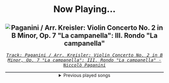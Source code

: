 <div align="center"> 
<h1>Now Playing...</h1>

![Paganini / Arr. Kreisler: Violin Concerto No. 2 in B Minor, Op. 7 "La campanella": III. Rondo "La campanella"](https://i.scdn.co/image/ab67616d00001e026fa7cf1fafcece131359fa1c)
--
_<samp><a href="https://open.spotify.com/track/6w3I6ZtgFFjGhTpTtTjlSZ">Track: Paganini / Arr. Kreisler: Violin Concerto No. 2 in B Minor, Op. 7 "La campanella": III. Rondo "La campanella" - Niccolò Paganini</a></samp>_

<div style="border: 1px #4B5054 solid"></div>
<details>
  <summary>
    Previous played songs
  </summary>
  <table>
    <thead>
      <tr>
        <th>
          Artist
        </th>
        <th>
          Song
        </th>
        <th>
          Link
        </th>
      </tr>
    </thead>
    <tbody>
      <tr><td>Niccolò Paganini</td><td>Paganini / Arr. Kreisler: Violin Concerto No. 2 in B Minor, Op. 7 "La campanella": III. Rondo "La campanella"</td><td><a href="https://open.spotify.com/track/6w3I6ZtgFFjGhTpTtTjlSZ">https://open.spotify.com/track/6w3I6ZtgFFjGhTpTtTjlSZ</a></td></tr><tr><td>Social Kid</td><td>Insomnia</td><td><a href="https://open.spotify.com/track/4jXIAKono8sFZYG3wA0wm1">https://open.spotify.com/track/4jXIAKono8sFZYG3wA0wm1</a></td></tr><tr><td>Scandroid</td><td>Shadow of the Drones</td><td><a href="https://open.spotify.com/track/2aDw1tT8vyu0ZDIdeYO7bS">https://open.spotify.com/track/2aDw1tT8vyu0ZDIdeYO7bS</a></td></tr><tr><td>Mblue</td><td>Haunting Me</td><td><a href="https://open.spotify.com/track/22T685Nf4QDm2h7ICU4ZWu">https://open.spotify.com/track/22T685Nf4QDm2h7ICU4ZWu</a></td></tr><tr><td>The Anix</td><td>Cut Me - INHUMAN Remix</td><td><a href="https://open.spotify.com/track/2L24n2rDQGWoTirLNtpa6O">https://open.spotify.com/track/2L24n2rDQGWoTirLNtpa6O</a></td></tr><tr><td>Mega Drive</td><td>METACURSE</td><td><a href="https://open.spotify.com/track/1TKq9oHSlaiulZdfRGPC54">https://open.spotify.com/track/1TKq9oHSlaiulZdfRGPC54</a></td></tr><tr><td>Circle of Dust</td><td>Deviate - Void Chapter Remix</td><td><a href="https://open.spotify.com/track/6FGAJuPKk4VuNdJhGqxVrp">https://open.spotify.com/track/6FGAJuPKk4VuNdJhGqxVrp</a></td></tr><tr><td>Toronto Is Broken</td><td>Breed (feat. REEBZ)</td><td><a href="https://open.spotify.com/track/5cQwBnsRxUhbKDK2C6fR4n">https://open.spotify.com/track/5cQwBnsRxUhbKDK2C6fR4n</a></td></tr><tr><td>Celldweller</td><td>Shapeshifter (feat. Styles of Beyond) - Zardonic & Pythius Remix</td><td><a href="https://open.spotify.com/track/2UuHVdvmK8hcjLF6ek117I">https://open.spotify.com/track/2UuHVdvmK8hcjLF6ek117I</a></td></tr><tr><td>Toronto Is Broken</td><td>Raw (feat. REEBZ & Sebotage)</td><td><a href="https://open.spotify.com/track/1Un1FsamTO7pFqO7e16fUm">https://open.spotify.com/track/1Un1FsamTO7pFqO7e16fUm</a></td></tr><tr><td>The Anix</td><td>Missile</td><td><a href="https://open.spotify.com/track/1LNE7fC5D7fjipwng8IXGu">https://open.spotify.com/track/1LNE7fC5D7fjipwng8IXGu</a></td></tr><tr><td>The Browning</td><td>Poison</td><td><a href="https://open.spotify.com/track/1WlMUDPtyya64izMHayWdP">https://open.spotify.com/track/1WlMUDPtyya64izMHayWdP</a></td></tr><tr><td>Young Medicine</td><td>Hold On To Anything</td><td><a href="https://open.spotify.com/track/25fI2v7EFTXZZJd2rQckxx">https://open.spotify.com/track/25fI2v7EFTXZZJd2rQckxx</a></td></tr><tr><td>Daedric</td><td>Mortal</td><td><a href="https://open.spotify.com/track/43eCVp68xqlin5DFHKahIE">https://open.spotify.com/track/43eCVp68xqlin5DFHKahIE</a></td></tr><tr><td>Scandroid</td><td>Waste My Time</td><td><a href="https://open.spotify.com/track/3Yw27jlwvCUrYSsDjo47Pr">https://open.spotify.com/track/3Yw27jlwvCUrYSsDjo47Pr</a></td></tr><tr><td>Essenger</td><td>As Above, So Below</td><td><a href="https://open.spotify.com/track/3bMuu33UceuBtTdfK4k1uk">https://open.spotify.com/track/3bMuu33UceuBtTdfK4k1uk</a></td></tr><tr><td>Beyond Unbroken</td><td>Running Out of Time - Remastered</td><td><a href="https://open.spotify.com/track/4Kmbwru3ca4zSwLfQEtix5">https://open.spotify.com/track/4Kmbwru3ca4zSwLfQEtix5</a></td></tr><tr><td>Fight The Fade</td><td>Stranger</td><td><a href="https://open.spotify.com/track/6qHxyLa8Q6m0FcQt0X7aF5">https://open.spotify.com/track/6qHxyLa8Q6m0FcQt0X7aF5</a></td></tr><tr><td>DEATH X DESTINY</td><td>DEFIANCE</td><td><a href="https://open.spotify.com/track/2xKNofx67e4O85r4WhMCIl">https://open.spotify.com/track/2xKNofx67e4O85r4WhMCIl</a></td></tr><tr><td>Coping Method</td><td>Underground</td><td><a href="https://open.spotify.com/track/6a3JreWvapkQwB2WuQONC7">https://open.spotify.com/track/6a3JreWvapkQwB2WuQONC7</a></td></tr>
    </tbody>
  </table>
</details>

</div>
